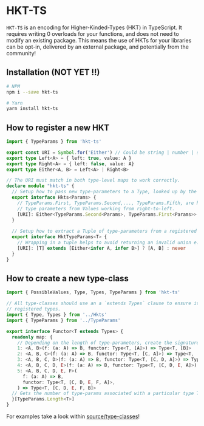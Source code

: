 # HKT-TS

`HKT-TS` is an encoding for Higher-Kinded-Types (HKT) in TypeScript. 
It requires writing 0 overloads for your functions, and does not need to modify an existing package.
This means the use of HKTs for your libraries can be opt-in, delivered by an external package, and 
potentially from the community!

## Installation (NOT YET !!)

```sh
# NPM
npm i --save hkt-ts

# Yarn
yarn install hkt-ts
```

## How to register a new HKT

```typescript
import { TypeParams } from 'hkt-ts'

export const URI = Symbol.for('Either') // Could be string | number | symbol
export type Left<A> = { left: true, value: A }
export type Right<A> = { left: false, value: A}
export type Either<A, B> = Left<A> | Right<B>

// The URI must match in both type-level maps to work correctly.
declare module "hkt-ts" {
  // Setup how to pass new type-parameters to a Type, looked up by the given URI.
  export interface Hkts<Params> {
    // TypeParams.First, TypeParams.Second,..., TypeParams.Fifth, are helpers for extracting
    // type parameters from Values working from right-to-left.
    [URI]: Either<TypeParams.Second<Params>, TypeParams.First<Params>>
  }
  
  // Setup how to extract a Tuple of type-parameters from a registered Type, looked up by the given URI.
  export interface HktTypeParams<T> {
    // Wrapping in a tuple helps to avoid returning an invalid union e.g. [A, unknown] | [unknown, B]
    [URI]: [T] extends [Either<infer A, infer B>] ? [A, B] : never
  }
}

```

## How to create a new type-class

```typescript
import { PossibleValues, Type, Types, TypeParams } from 'hkt-ts'

// All type-classes should use an a `extends Types` clause to ensure it's working with
// registered types.
import { Type, Types } from '../Hkts'
import { TypeParams } from '../TypeParams'

export interface Functor<T extends Types> {
  readonly map: {
    // Depending on the length of type-parameters, create the signature you'd expect or want
    1: <A, B>(f: (a: A) => B, functor: Type<T, [A]>) => Type<T, [B]>
    2: <A, B, C>(f: (a: A) => B, functor: Type<T, [C, A]>) => Type<T, [C, B]>
    3: <A, B, C, D>(f: (a: A) => B, functor: Type<T, [C, D, A]>) => Type<T, [C, D, B]>
    4: <A, B, C, D, E>(f: (a: A) => B, functor: Type<T, [C, D, E, A]>) => Type<T, [C, D, E, B]>
    5: <A, B, C, D, E, F>(
      f: (a: A) => B,
      functor: Type<T, [C, D, E, F, A]>,
    ) => Type<T, [C, D, E, F, B]>
  // Gets the number of type-params associated with a particular type T, and matches it to the appropriate signature
  }[TypeParams.Length<T>] 
}
```

For examples take a look within [source/type-classes](./source/type-classes)!
